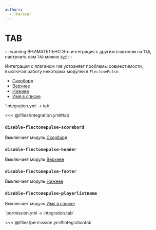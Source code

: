 ```yaml
---
authors:
  - TheFaser
---
```


# TAB

::: warning ВНИМАТЕЛЬНО
Это интеграция с другим плагином на `TAB`, настроить сам `TAB` можно [тут](/docs/message/tab/)
:::

Интеграция с плагином `TAB` устраняет проблемы совместимости, выключая работу некоторых модулей в `FlectonePulse`:
- [Скорборд](/docs/message/format/scoreboard/)
- [Верхнее](/docs/message/tab/header/)
- [Нижнее](/docs/message/tab/footer/)
- [Имя в списке](/docs/message/tab/playerlistname/)

[//]: # (integration.yml)
<!--@include: @/parts/words.md#setting-->
<!--@include: @/parts/words.md#path--> `integration.yml → tab`

<!--@include: @/parts/words.md#default-->
<<< @/files/integration.yml#tab

<!--@include: @/parts/enable.md-->

### `disable-flectonepulse-scorebord`

Выключает модуль [Скорборд](/docs/message/format/scoreboard/)

### `disable-flectonepulse-header`

Выключает модуль [Верхнее](/docs/message/tab/header/)

### `disable-flectonepulse-footer`

Выключает модуль [Нижнее](/docs/message/tab/footer/)

### `disable-flectonepulse-playerlistname`

Выключает модуль [Имя в списке](/docs/message/tab/playerlistname/)

[//]: # (permission.yml)
<!--@include: @/parts/words.md#permission-->
<!--@include: @/parts/words.md#path--> `permission.yml → integration.tab`

<!--@include: @/parts/words.md#default-->
<<< @/files/permission.yml#integrationtab

<!--@include: @/parts/permission/permissionTier3.md-->